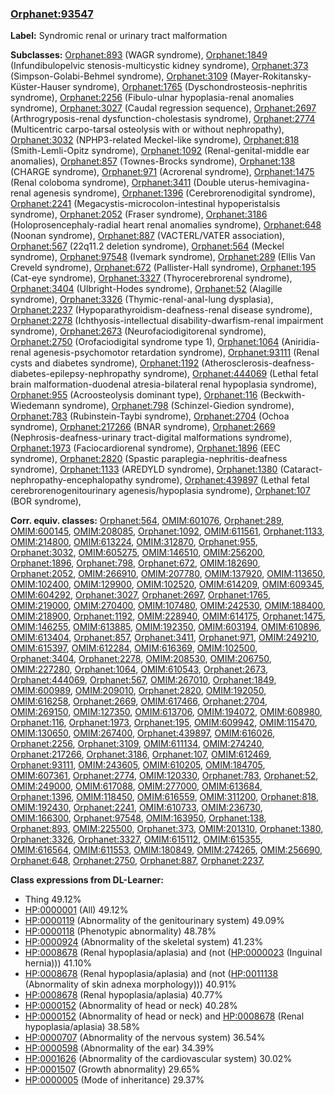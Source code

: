 
### [Orphanet:93547](http://www.orpha.net/ORDO/Orphanet_93547)
**Label:** Syndromic renal or urinary tract malformation

**Subclasses:** [Orphanet:893](http://www.orpha.net/ORDO/Orphanet_893) (WAGR syndrome), [Orphanet:1849](http://www.orpha.net/ORDO/Orphanet_1849) (Infundibulopelvic stenosis-multicystic kidney syndrome), [Orphanet:373](http://www.orpha.net/ORDO/Orphanet_373) (Simpson-Golabi-Behmel syndrome), [Orphanet:3109](http://www.orpha.net/ORDO/Orphanet_3109) (Mayer-Rokitansky-Küster-Hauser syndrome), [Orphanet:1765](http://www.orpha.net/ORDO/Orphanet_1765) (Dyschondrosteosis-nephritis syndrome), [Orphanet:2256](http://www.orpha.net/ORDO/Orphanet_2256) (Fibulo-ulnar hypoplasia-renal anomalies syndrome), [Orphanet:3027](http://www.orpha.net/ORDO/Orphanet_3027) (Caudal regression sequence), [Orphanet:2697](http://www.orpha.net/ORDO/Orphanet_2697) (Arthrogryposis-renal dysfunction-cholestasis syndrome), [Orphanet:2774](http://www.orpha.net/ORDO/Orphanet_2774) (Multicentric carpo-tarsal osteolysis with or without nephropathy), [Orphanet:3032](http://www.orpha.net/ORDO/Orphanet_3032) (NPHP3-related Meckel-like syndrome), [Orphanet:818](http://www.orpha.net/ORDO/Orphanet_818) (Smith-Lemli-Opitz syndrome), [Orphanet:1092](http://www.orpha.net/ORDO/Orphanet_1092) (Renal-genital-middle ear anomalies), [Orphanet:857](http://www.orpha.net/ORDO/Orphanet_857) (Townes-Brocks syndrome), [Orphanet:138](http://www.orpha.net/ORDO/Orphanet_138) (CHARGE syndrome), [Orphanet:971](http://www.orpha.net/ORDO/Orphanet_971) (Acrorenal syndrome), [Orphanet:1475](http://www.orpha.net/ORDO/Orphanet_1475) (Renal coloboma syndrome), [Orphanet:3411](http://www.orpha.net/ORDO/Orphanet_3411) (Double uterus-hemivagina-renal agenesis syndrome), [Orphanet:1396](http://www.orpha.net/ORDO/Orphanet_1396) (Cerebrorenodigital syndrome), [Orphanet:2241](http://www.orpha.net/ORDO/Orphanet_2241) (Megacystis-microcolon-intestinal hypoperistalsis syndrome), [Orphanet:2052](http://www.orpha.net/ORDO/Orphanet_2052) (Fraser syndrome), [Orphanet:3186](http://www.orpha.net/ORDO/Orphanet_3186) (Holoprosencephaly-radial heart renal anomalies syndrome), [Orphanet:648](http://www.orpha.net/ORDO/Orphanet_648) (Noonan syndrome), [Orphanet:887](http://www.orpha.net/ORDO/Orphanet_887) (VACTERL/VATER association), [Orphanet:567](http://www.orpha.net/ORDO/Orphanet_567) (22q11.2 deletion syndrome), [Orphanet:564](http://www.orpha.net/ORDO/Orphanet_564) (Meckel syndrome), [Orphanet:97548](http://www.orpha.net/ORDO/Orphanet_97548) (Ivemark syndrome), [Orphanet:289](http://www.orpha.net/ORDO/Orphanet_289) (Ellis Van Creveld syndrome), [Orphanet:672](http://www.orpha.net/ORDO/Orphanet_672) (Pallister-Hall syndrome), [Orphanet:195](http://www.orpha.net/ORDO/Orphanet_195) (Cat-eye syndrome), [Orphanet:3327](http://www.orpha.net/ORDO/Orphanet_3327) (Thyrocerebrorenal syndrome), [Orphanet:3404](http://www.orpha.net/ORDO/Orphanet_3404) (Ulbright-Hodes syndrome), [Orphanet:52](http://www.orpha.net/ORDO/Orphanet_52) (Alagille syndrome), [Orphanet:3326](http://www.orpha.net/ORDO/Orphanet_3326) (Thymic-renal-anal-lung dysplasia), [Orphanet:2237](http://www.orpha.net/ORDO/Orphanet_2237) (Hypoparathyroidism-deafness-renal disease syndrome), [Orphanet:2278](http://www.orpha.net/ORDO/Orphanet_2278) (Ichthyosis-intellectual disability-dwarfism-renal impairment syndrome), [Orphanet:2673](http://www.orpha.net/ORDO/Orphanet_2673) (Neurofaciodigitorenal syndrome), [Orphanet:2750](http://www.orpha.net/ORDO/Orphanet_2750) (Orofaciodigital syndrome type 1), [Orphanet:1064](http://www.orpha.net/ORDO/Orphanet_1064) (Aniridia-renal agenesis-psychomotor retardation syndrome), [Orphanet:93111](http://www.orpha.net/ORDO/Orphanet_93111) (Renal cysts and diabetes syndrome), [Orphanet:1192](http://www.orpha.net/ORDO/Orphanet_1192) (Atherosclerosis-deafness-diabetes-epilepsy-nephropathy syndrome), [Orphanet:444069](http://www.orpha.net/ORDO/Orphanet_444069) (Lethal fetal brain malformation-duodenal atresia-bilateral renal hypoplasia syndrome), [Orphanet:955](http://www.orpha.net/ORDO/Orphanet_955) (Acroosteolysis dominant type), [Orphanet:116](http://www.orpha.net/ORDO/Orphanet_116) (Beckwith-Wiedemann syndrome), [Orphanet:798](http://www.orpha.net/ORDO/Orphanet_798) (Schinzel-Giedion syndrome), [Orphanet:783](http://www.orpha.net/ORDO/Orphanet_783) (Rubinstein-Taybi syndrome), [Orphanet:2704](http://www.orpha.net/ORDO/Orphanet_2704) (Ochoa syndrome), [Orphanet:217266](http://www.orpha.net/ORDO/Orphanet_217266) (BNAR syndrome), [Orphanet:2669](http://www.orpha.net/ORDO/Orphanet_2669) (Nephrosis-deafness-urinary tract-digital malformations syndrome), [Orphanet:1973](http://www.orpha.net/ORDO/Orphanet_1973) (Faciocardiorenal syndrome), [Orphanet:1896](http://www.orpha.net/ORDO/Orphanet_1896) (EEC syndrome), [Orphanet:2820](http://www.orpha.net/ORDO/Orphanet_2820) (Spastic paraplegia-nephritis-deafness syndrome), [Orphanet:1133](http://www.orpha.net/ORDO/Orphanet_1133) (AREDYLD syndrome), [Orphanet:1380](http://www.orpha.net/ORDO/Orphanet_1380) (Cataract-nephropathy-encephalopathy syndrome), [Orphanet:439897](http://www.orpha.net/ORDO/Orphanet_439897) (Lethal fetal cerebrorenogenitourinary agenesis/hypoplasia syndrome), [Orphanet:107](http://www.orpha.net/ORDO/Orphanet_107) (BOR syndrome), 

**Corr. equiv. classes:** [Orphanet:564](http://www.orpha.net/ORDO/Orphanet_564), [OMIM:601076](http://purl.obolibrary.org/obo/OMIM_601076), [Orphanet:289](http://www.orpha.net/ORDO/Orphanet_289), [OMIM:600145](http://purl.obolibrary.org/obo/OMIM_600145), [OMIM:208085](http://purl.obolibrary.org/obo/OMIM_208085), [Orphanet:1092](http://www.orpha.net/ORDO/Orphanet_1092), [OMIM:611561](http://purl.obolibrary.org/obo/OMIM_611561), [Orphanet:1133](http://www.orpha.net/ORDO/Orphanet_1133), [OMIM:214800](http://purl.obolibrary.org/obo/OMIM_214800), [OMIM:613224](http://purl.obolibrary.org/obo/OMIM_613224), [OMIM:312870](http://purl.obolibrary.org/obo/OMIM_312870), [Orphanet:955](http://www.orpha.net/ORDO/Orphanet_955), [Orphanet:3032](http://www.orpha.net/ORDO/Orphanet_3032), [OMIM:605275](http://purl.obolibrary.org/obo/OMIM_605275), [OMIM:146510](http://purl.obolibrary.org/obo/OMIM_146510), [OMIM:256200](http://purl.obolibrary.org/obo/OMIM_256200), [Orphanet:1896](http://www.orpha.net/ORDO/Orphanet_1896), [Orphanet:798](http://www.orpha.net/ORDO/Orphanet_798), [Orphanet:672](http://www.orpha.net/ORDO/Orphanet_672), [OMIM:182690](http://purl.obolibrary.org/obo/OMIM_182690), [Orphanet:2052](http://www.orpha.net/ORDO/Orphanet_2052), [OMIM:266910](http://purl.obolibrary.org/obo/OMIM_266910), [OMIM:207780](http://purl.obolibrary.org/obo/OMIM_207780), [OMIM:137920](http://purl.obolibrary.org/obo/OMIM_137920), [OMIM:113650](http://purl.obolibrary.org/obo/OMIM_113650), [OMIM:102400](http://purl.obolibrary.org/obo/OMIM_102400), [OMIM:129900](http://purl.obolibrary.org/obo/OMIM_129900), [OMIM:102520](http://purl.obolibrary.org/obo/OMIM_102520), [OMIM:614209](http://purl.obolibrary.org/obo/OMIM_614209), [OMIM:609345](http://purl.obolibrary.org/obo/OMIM_609345), [OMIM:604292](http://purl.obolibrary.org/obo/OMIM_604292), [Orphanet:3027](http://www.orpha.net/ORDO/Orphanet_3027), [Orphanet:2697](http://www.orpha.net/ORDO/Orphanet_2697), [Orphanet:1765](http://www.orpha.net/ORDO/Orphanet_1765), [OMIM:219000](http://purl.obolibrary.org/obo/OMIM_219000), [OMIM:270400](http://purl.obolibrary.org/obo/OMIM_270400), [OMIM:107480](http://purl.obolibrary.org/obo/OMIM_107480), [OMIM:242530](http://purl.obolibrary.org/obo/OMIM_242530), [OMIM:188400](http://purl.obolibrary.org/obo/OMIM_188400), [OMIM:218900](http://purl.obolibrary.org/obo/OMIM_218900), [Orphanet:1192](http://www.orpha.net/ORDO/Orphanet_1192), [OMIM:228940](http://purl.obolibrary.org/obo/OMIM_228940), [OMIM:614175](http://purl.obolibrary.org/obo/OMIM_614175), [Orphanet:1475](http://www.orpha.net/ORDO/Orphanet_1475), [OMIM:146255](http://purl.obolibrary.org/obo/OMIM_146255), [OMIM:613885](http://purl.obolibrary.org/obo/OMIM_613885), [OMIM:192350](http://purl.obolibrary.org/obo/OMIM_192350), [OMIM:603194](http://purl.obolibrary.org/obo/OMIM_603194), [OMIM:610896](http://purl.obolibrary.org/obo/OMIM_610896), [OMIM:613404](http://purl.obolibrary.org/obo/OMIM_613404), [Orphanet:857](http://www.orpha.net/ORDO/Orphanet_857), [Orphanet:3411](http://www.orpha.net/ORDO/Orphanet_3411), [Orphanet:971](http://www.orpha.net/ORDO/Orphanet_971), [OMIM:249210](http://purl.obolibrary.org/obo/OMIM_249210), [OMIM:615397](http://purl.obolibrary.org/obo/OMIM_615397), [OMIM:612284](http://purl.obolibrary.org/obo/OMIM_612284), [OMIM:616369](http://purl.obolibrary.org/obo/OMIM_616369), [OMIM:102500](http://purl.obolibrary.org/obo/OMIM_102500), [Orphanet:3404](http://www.orpha.net/ORDO/Orphanet_3404), [Orphanet:2278](http://www.orpha.net/ORDO/Orphanet_2278), [OMIM:208530](http://purl.obolibrary.org/obo/OMIM_208530), [OMIM:206750](http://purl.obolibrary.org/obo/OMIM_206750), [OMIM:227280](http://purl.obolibrary.org/obo/OMIM_227280), [Orphanet:1064](http://www.orpha.net/ORDO/Orphanet_1064), [OMIM:610543](http://purl.obolibrary.org/obo/OMIM_610543), [Orphanet:2673](http://www.orpha.net/ORDO/Orphanet_2673), [Orphanet:444069](http://www.orpha.net/ORDO/Orphanet_444069), [Orphanet:567](http://www.orpha.net/ORDO/Orphanet_567), [OMIM:267010](http://purl.obolibrary.org/obo/OMIM_267010), [Orphanet:1849](http://www.orpha.net/ORDO/Orphanet_1849), [OMIM:600989](http://purl.obolibrary.org/obo/OMIM_600989), [OMIM:209010](http://purl.obolibrary.org/obo/OMIM_209010), [Orphanet:2820](http://www.orpha.net/ORDO/Orphanet_2820), [OMIM:192050](http://purl.obolibrary.org/obo/OMIM_192050), [OMIM:616258](http://purl.obolibrary.org/obo/OMIM_616258), [Orphanet:2669](http://www.orpha.net/ORDO/Orphanet_2669), [OMIM:617466](http://purl.obolibrary.org/obo/OMIM_617466), [Orphanet:2704](http://www.orpha.net/ORDO/Orphanet_2704), [OMIM:269150](http://purl.obolibrary.org/obo/OMIM_269150), [OMIM:127350](http://purl.obolibrary.org/obo/OMIM_127350), [OMIM:613706](http://purl.obolibrary.org/obo/OMIM_613706), [OMIM:194072](http://purl.obolibrary.org/obo/OMIM_194072), [OMIM:608980](http://purl.obolibrary.org/obo/OMIM_608980), [Orphanet:116](http://www.orpha.net/ORDO/Orphanet_116), [Orphanet:1973](http://www.orpha.net/ORDO/Orphanet_1973), [Orphanet:195](http://www.orpha.net/ORDO/Orphanet_195), [OMIM:609942](http://purl.obolibrary.org/obo/OMIM_609942), [OMIM:115470](http://purl.obolibrary.org/obo/OMIM_115470), [OMIM:130650](http://purl.obolibrary.org/obo/OMIM_130650), [OMIM:267400](http://purl.obolibrary.org/obo/OMIM_267400), [Orphanet:439897](http://www.orpha.net/ORDO/Orphanet_439897), [OMIM:616026](http://purl.obolibrary.org/obo/OMIM_616026), [Orphanet:2256](http://www.orpha.net/ORDO/Orphanet_2256), [Orphanet:3109](http://www.orpha.net/ORDO/Orphanet_3109), [OMIM:611134](http://purl.obolibrary.org/obo/OMIM_611134), [OMIM:274240](http://purl.obolibrary.org/obo/OMIM_274240), [Orphanet:217266](http://www.orpha.net/ORDO/Orphanet_217266), [Orphanet:3186](http://www.orpha.net/ORDO/Orphanet_3186), [Orphanet:107](http://www.orpha.net/ORDO/Orphanet_107), [OMIM:612469](http://purl.obolibrary.org/obo/OMIM_612469), [Orphanet:93111](http://www.orpha.net/ORDO/Orphanet_93111), [OMIM:243605](http://purl.obolibrary.org/obo/OMIM_243605), [OMIM:610205](http://purl.obolibrary.org/obo/OMIM_610205), [OMIM:184705](http://purl.obolibrary.org/obo/OMIM_184705), [OMIM:607361](http://purl.obolibrary.org/obo/OMIM_607361), [Orphanet:2774](http://www.orpha.net/ORDO/Orphanet_2774), [OMIM:120330](http://purl.obolibrary.org/obo/OMIM_120330), [Orphanet:783](http://www.orpha.net/ORDO/Orphanet_783), [Orphanet:52](http://www.orpha.net/ORDO/Orphanet_52), [OMIM:249000](http://purl.obolibrary.org/obo/OMIM_249000), [OMIM:617088](http://purl.obolibrary.org/obo/OMIM_617088), [OMIM:277000](http://purl.obolibrary.org/obo/OMIM_277000), [OMIM:613684](http://purl.obolibrary.org/obo/OMIM_613684), [Orphanet:1396](http://www.orpha.net/ORDO/Orphanet_1396), [OMIM:118450](http://purl.obolibrary.org/obo/OMIM_118450), [OMIM:616559](http://purl.obolibrary.org/obo/OMIM_616559), [OMIM:311200](http://purl.obolibrary.org/obo/OMIM_311200), [Orphanet:818](http://www.orpha.net/ORDO/Orphanet_818), [OMIM:192430](http://purl.obolibrary.org/obo/OMIM_192430), [Orphanet:2241](http://www.orpha.net/ORDO/Orphanet_2241), [OMIM:610733](http://purl.obolibrary.org/obo/OMIM_610733), [OMIM:236730](http://purl.obolibrary.org/obo/OMIM_236730), [OMIM:166300](http://purl.obolibrary.org/obo/OMIM_166300), [Orphanet:97548](http://www.orpha.net/ORDO/Orphanet_97548), [OMIM:163950](http://purl.obolibrary.org/obo/OMIM_163950), [Orphanet:138](http://www.orpha.net/ORDO/Orphanet_138), [Orphanet:893](http://www.orpha.net/ORDO/Orphanet_893), [OMIM:225500](http://purl.obolibrary.org/obo/OMIM_225500), [Orphanet:373](http://www.orpha.net/ORDO/Orphanet_373), [OMIM:201310](http://purl.obolibrary.org/obo/OMIM_201310), [Orphanet:1380](http://www.orpha.net/ORDO/Orphanet_1380), [Orphanet:3326](http://www.orpha.net/ORDO/Orphanet_3326), [Orphanet:3327](http://www.orpha.net/ORDO/Orphanet_3327), [OMIM:615112](http://purl.obolibrary.org/obo/OMIM_615112), [OMIM:615355](http://purl.obolibrary.org/obo/OMIM_615355), [OMIM:616564](http://purl.obolibrary.org/obo/OMIM_616564), [OMIM:611553](http://purl.obolibrary.org/obo/OMIM_611553), [OMIM:180849](http://purl.obolibrary.org/obo/OMIM_180849), [OMIM:274265](http://purl.obolibrary.org/obo/OMIM_274265), [OMIM:256690](http://purl.obolibrary.org/obo/OMIM_256690), [Orphanet:648](http://www.orpha.net/ORDO/Orphanet_648), [Orphanet:2750](http://www.orpha.net/ORDO/Orphanet_2750), [Orphanet:887](http://www.orpha.net/ORDO/Orphanet_887), [Orphanet:2237](http://www.orpha.net/ORDO/Orphanet_2237), 

**Class expressions from DL-Learner:**

- Thing 49.12%
- [HP:0000001](http://purl.obolibrary.org/obo/HP_0000001) (All) 49.12%
- [HP:0000119](http://purl.obolibrary.org/obo/HP_0000119) (Abnormality of the genitourinary system) 49.09%
- [HP:0000118](http://purl.obolibrary.org/obo/HP_0000118) (Phenotypic abnormality) 48.78%
- [HP:0000924](http://purl.obolibrary.org/obo/HP_0000924) (Abnormality of the skeletal system) 41.23%
- [HP:0008678](http://purl.obolibrary.org/obo/HP_0008678) (Renal hypoplasia/aplasia) and (not ([HP:0000023](http://purl.obolibrary.org/obo/HP_0000023) (Inguinal hernia))) 41.10%
- [HP:0008678](http://purl.obolibrary.org/obo/HP_0008678) (Renal hypoplasia/aplasia) and (not ([HP:0011138](http://purl.obolibrary.org/obo/HP_0011138) (Abnormality of skin adnexa morphology))) 40.91%
- [HP:0008678](http://purl.obolibrary.org/obo/HP_0008678) (Renal hypoplasia/aplasia) 40.77%
- [HP:0000152](http://purl.obolibrary.org/obo/HP_0000152) (Abnormality of head or neck) 40.28%
- [HP:0000152](http://purl.obolibrary.org/obo/HP_0000152) (Abnormality of head or neck) and [HP:0008678](http://purl.obolibrary.org/obo/HP_0008678) (Renal hypoplasia/aplasia) 38.58%
- [HP:0000707](http://purl.obolibrary.org/obo/HP_0000707) (Abnormality of the nervous system) 36.54%
- [HP:0000598](http://purl.obolibrary.org/obo/HP_0000598) (Abnormality of the ear) 34.39%
- [HP:0001626](http://purl.obolibrary.org/obo/HP_0001626) (Abnormality of the cardiovascular system) 30.02%
- [HP:0001507](http://purl.obolibrary.org/obo/HP_0001507) (Growth abnormality) 29.65%
- [HP:0000005](http://purl.obolibrary.org/obo/HP_0000005) (Mode of inheritance) 29.37%


